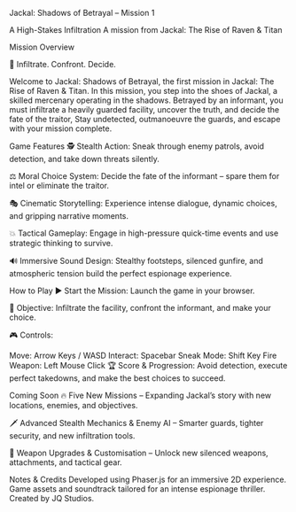 Jackal: Shadows of Betrayal – Mission 1

A High-Stakes Infiltration  A mission from Jackal: The Rise of Raven & Titan

Mission Overview

🎯 Infiltrate. Confront. Decide.

Welcome to Jackal: Shadows of Betrayal, the first mission in Jackal: The Rise of Raven & Titan. In this mission, you step into the shoes of Jackal, a skilled mercenary operating in the shadows. Betrayed by an informant, you must infiltrate a heavily guarded facility, uncover the truth, and decide the fate of the traitor, Stay undetected, outmanoeuvre the guards, and escape with your mission complete.

Game Features
🕵️ Stealth Action: Sneak through enemy patrols, avoid detection, and take down threats silently.

⚖️ Moral Choice System: Decide the fate of the informant – spare them for intel or eliminate the traitor.

🎭 Cinematic Storytelling: Experience intense dialogue, dynamic choices, and gripping narrative moments.

💥 Tactical Gameplay: Engage in high-pressure quick-time events and use strategic thinking to survive.

🔊 Immersive Sound Design: Stealthy footsteps, silenced gunfire, and atmospheric tension build the perfect espionage experience.

How to Play
▶ Start the Mission: Launch the game in your browser.

🎯 Objective: Infiltrate the facility, confront the informant, and make your choice.

🎮 Controls:

Move: Arrow Keys / WASD
Interact: Spacebar
Sneak Mode: Shift Key
Fire Weapon: Left Mouse Click
🏆 Score & Progression: Avoid detection, execute perfect takedowns, and make the best choices to succeed.

Coming Soon
🔥 Five New Missions – Expanding Jackal’s story with new locations, enemies, and objectives.

🗡️ Advanced Stealth Mechanics & Enemy AI – Smarter guards, tighter security, and new infiltration tools.

💎 Weapon Upgrades & Customisation – Unlock new silenced weapons, attachments, and tactical gear.

Notes & Credits
Developed using Phaser.js for an immersive 2D experience.
Game assets and soundtrack tailored for an intense espionage thriller.
Created by JQ Studios.

